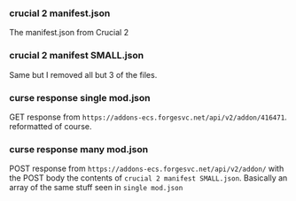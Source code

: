 ### crucial 2 manifest.json

The manifest.json from Crucial 2

### crucial 2 manifest SMALL.json

Same but I removed all but 3 of the files.

### curse response single mod.json

GET response from `https://addons-ecs.forgesvc.net/api/v2/addon/416471`. reformatted of course.

### curse response many mod.json

POST response from `https://addons-ecs.forgesvc.net/api/v2/addon/` with the POST body the contents of `crucial 2 manifest SMALL.json`. Basically an array of the same stuff seen in `single mod.json`